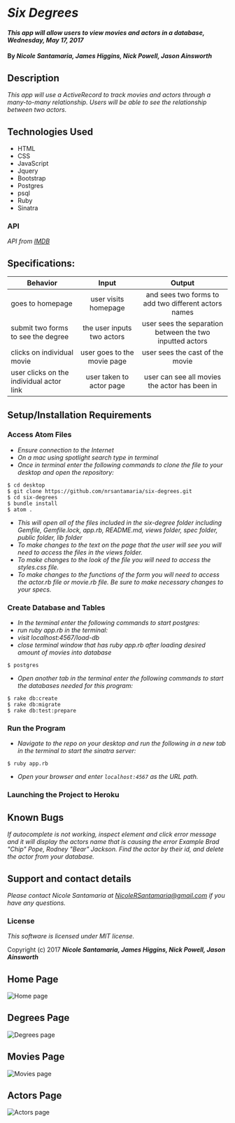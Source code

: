# _Six Degrees_

#### _This app will allow users to view movies and actors in a database, Wednesday, May 17, 2017_

#### By _**Nicole Santamaria, James Higgins, Nick Powell, Jason Ainsworth**_

## Description

_This app will use a ActiveRecord to track movies and actors through a many-to-many relationship. Users will be able to see the relationship between two actors._

## Technologies Used

* HTML
* CSS
* JavaScript
* Jquery
* Bootstrap
* Postgres
* psql
* Ruby
* Sinatra

### API

*API from [IMDB](http://www.imdb.com/)*

## Specifications:

| Behavior |  Input   |  Output  |
|----------|:--------:|:--------:|
|goes to homepage| user visits homepage | and sees two forms to add two different actors names|
|submit two forms to see the degree| the user inputs two actors | user sees the separation between the two inputted actors|
|clicks on individual movie | user goes to the movie page | user sees the cast of the movie |
|user clicks on the individual actor link | user taken to actor page | user can see all movies the actor has been in |

## Setup/Installation Requirements

### Access Atom Files

* _Ensure connection to the Internet_
* _On a mac using spotlight search type in terminal_
* _Once in terminal enter the following commands to clone the file to your desktop and open the repository:_
```
$ cd desktop
$ git clone https://github.com/nrsantamaria/six-degrees.git
$ cd six-degrees
$ bundle install
$ atom .
```
* _This will open all of the files included in the six-degree folder including Gemfile, Gemfile.lock, app.rb, README.md, views folder, spec folder, public folder, lib folder_
* _To make changes to the text on the page that the user will see you will need to access the files in the views folder._
* _To make changes to the look of the file you will need to access the styles.css file._
* _To make changes to the functions of the form you will need to access the actor.rb file or movie.rb file. Be sure to make necessary changes to your specs._

### Create Database and Tables
* _In the terminal enter the following commands to start postgres:_
* _run ruby app.rb in the terminal:_
* _visit localhost:4567/load-db_
* _close terminal window that has ruby app.rb after loading desired amount of movies into database_

```
$ postgres

```
* _Open another tab in the terminal enter the following commands to start the databases needed for this program:_

```
$ rake db:create
$ rake db:migrate
$ rake db:test:prepare
```

### Run the Program
* _Navigate to the repo on your desktop and run the following in a new tab in the terminal to start the sinatra server:_

```
$ ruby app.rb
```
* _Open your browser and enter `localhost:4567` as the URL path._

### Launching the Project to Heroku



## Known Bugs

_If autocomplete is not working, inspect element and click error message and it will display the actors name that is causing the error_
_Example Brad "Chip" Pope, Rodney "Bear" Jackson._
_Find the actor by their id, and delete the actor from your database._

## Support and contact details

_Please contact Nicole Santamaria at NicoleRSantamaria@gmail.com if you have any questions._

### License

*This software is licensed under MIT license.*

Copyright (c) 2017 **_Nicole Santamaria, James Higgins, Nick Powell, Jason Ainsworth_**

## Home Page
![Home page](/public/img/home-screenshot.png)

## Degrees Page
![Degrees page](/public/img/degree-screenshot.png)

## Movies Page
![Movies page](/public/img/movie-screenshot.png)

## Actors Page
![Actors page](/public/img/actor-screenshot.png)
